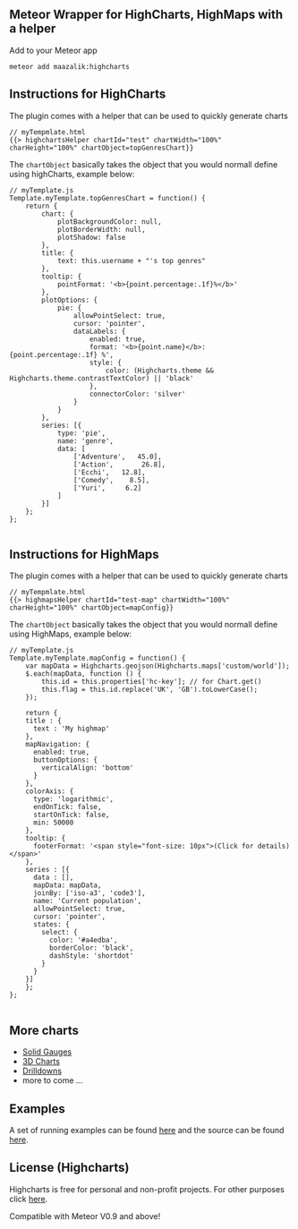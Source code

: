 ## Meteor Wrapper for HighCharts, HighMaps with a helper

Add to your Meteor app

```
meteor add maazalik:highcharts
```

## Instructions for HighCharts

The plugin comes with a helper that can be used to quickly generate charts

```
// myTempmlate.html
{{> highchartsHelper chartId="test" chartWidth="100%" charHeight="100%" chartObject=topGenresChart}}
```

The `chartObject` basically takes the object that you would normall define using highCharts, example below:

```
// myTemplate.js
Template.myTemplate.topGenresChart = function() {
	return {
		chart: {
			plotBackgroundColor: null,
			plotBorderWidth: null,
			plotShadow: false
		},
		title: {
			text: this.username + "'s top genres"
		},
		tooltip: {
			pointFormat: '<b>{point.percentage:.1f}%</b>'
		},
		plotOptions: {
			pie: {
				allowPointSelect: true,
				cursor: 'pointer',
				dataLabels: {
					enabled: true,
					format: '<b>{point.name}</b>: {point.percentage:.1f} %',
					style: {
						color: (Highcharts.theme && Highcharts.theme.contrastTextColor) || 'black'
					},
					connectorColor: 'silver'
				}
			}
		},
		series: [{
			type: 'pie',
			name: 'genre',
			data: [
				['Adventure',   45.0],
				['Action',       26.8],
				['Ecchi',   12.8],
				['Comedy',    8.5],
				['Yuri',     6.2]
			]
		}]
	};
};


```

## Instructions for HighMaps

The plugin comes with a helper that can be used to quickly generate charts

```
// myTempmlate.html
{{> highmapsHelper chartId="test-map" chartWidth="100%" charHeight="100%" chartObject=mapConfig}}
```

The `chartObject` basically takes the object that you would normall define using HighMaps, example below:

```
// myTemplate.js
Template.myTemplate.mapConfig = function() {
	var mapData = Highcharts.geojson(Highcharts.maps['custom/world']);
	$.each(mapData, function () {
		this.id = this.properties['hc-key']; // for Chart.get()
		this.flag = this.id.replace('UK', 'GB').toLowerCase();
	});

	return {
  	title : {
      text : 'My highmap'
    },
    mapNavigation: {
      enabled: true,
      buttonOptions: {
        verticalAlign: 'bottom'
      }
    },
    colorAxis: {
      type: 'logarithmic',
      endOnTick: false,
      startOnTick: false,
      min: 50000
    },
    tooltip: {
      footerFormat: '<span style="font-size: 10px">(Click for details)</span>'
    },
    series : [{
      data : [],
      mapData: mapData,
      joinBy: ['iso-a3', 'code3'],
      name: 'Current population',
      allowPointSelect: true,
      cursor: 'pointer',
      states: {
        select: {
          color: '#a4edba',
          borderColor: 'black',
          dashStyle: 'shortdot'
        }
      }
    }]
	};
};


```

## More charts
- [Solid Gauges](https://github.com/MaazAli/highcharts-gauge)
- [3D Charts](https://github.com/MaazAli/highcharts-3d)
- [Drilldowns](https://github.com/ClarenceL/meteor-highcharts-drilldown)
- more to come ...

## Examples
A set of running examples can be found [here](http://highcharts-demo.meteor.com/) and the source can be found [here](https://github.com/jhuenges/highcharts-demo).

## License (Highcharts)

Highcharts is free for personal and non-profit projects. For other purposes click [here](http://shop.highsoft.com/highcharts.html).


Compatible with Meteor V0.9 and above!
